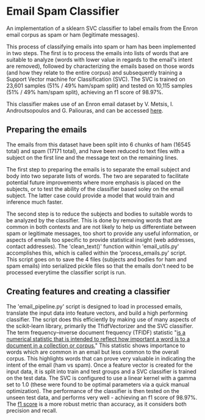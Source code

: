 # Email Spam Classifier
An implementation of a sklearn SVC classifier to label emails from the Enron email corpus as spam or ham (legitimate messages).

This process of classifying emails into spam or ham has been implemented in two steps. The first is to process the emails into lists of words that are suitable to analyze (words with lower value in regards to the email's intent are removed), followed by characterizing the emails based on those words (and how they relate to the entire corpus) and subsequently training a Support Vector machine for Classification (SVC). The SVC is trained on 23,601 samples (51% / 49% ham/spam split) and tested on 10,115 samples (51% / 49% ham/spam split), achieving an f1 score of 98.97%.

This classifier makes use of an Enron email dataset by V. Metsis, I. Androutsopoulos and G. Paliouras, and can be accessed [here](http://www2.aueb.gr/users/ion/data/enron-spam/index.html). 

## Preparing the emails
The emails from this dataset have been split into 6 chunks of ham (16545 total) and spam (17171 total), and have been reduced to text files with a subject on the first line and the message text on the remaining lines. 

The first step to preparing the emails is to separate the email subject and body into two separate lists of words. The two are separated to facilitate potential future improvements where more emphasis is placed on the subjects, or to test the ability of the classifier based soley on the email subject. The latter case could provide a model that would train and inference much faster. 

The second step is to reduce the subjects and bodies to suitable words to be analyzed by the classifier. This is done by removing words that are common in both contexts and are not likely to help us differentiate between spam or legitimate messages, too short to provide any useful information, or aspects of emails too specific to provide statistical insight (web addresses, contact addresses). The 'clean_text()' function within 'email_utils.py' accomplishes this, which is called within the 'process_emails.py' script. This script goes on to save the 4 files (subjects and bodies for ham and spam emails) into serialized pickle files so that the emails don't need to be processed everytime the classifier script is run.

## Creating features and creating a classifier
The 'email_pipeline.py' script is designed to load in processed emails, translate the input data into feature vectors, and build a high performing classifier. The script does this efficiently by making use of many aspects of the scikit-learn library, primarily the TfidfVectorizer and the SVC classifier. The term frequency–inverse document frequency (TFIDF) statistic "[is a numerical statistic that is intended to reflect how important a word is to a document in a collection or corpus.](https://en.wikipedia.org/wiki/Tf%E2%80%93idf)" This statistic shows importance to words which are common in an email but less common to the overall corpus. This highlights words that can prove very valuable in indicating the intent of the email (ham vs spam). Once a feature vector is created for the input data, it is split into train and test groups and a SVC classifier is trained on the test data. The SVC is configured to use a linear kernel with a gamma set to 1.0 (these were found to be optimal parameters via a quick manual optimization). The performance of the classifier is then tested on the unseen test data, and performs very well - achieving an f1 score of 98.97%. The [f1 score](https://en.wikipedia.org/wiki/F1_score) is a more robust metric than accuracy, as it considers both precision and recall.
